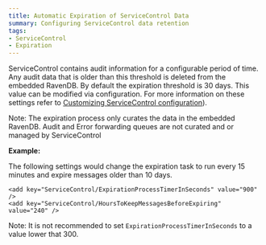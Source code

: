 ```yaml
---
title: Automatic Expiration of ServiceControl Data
summary: Configuring ServiceControl data retention
tags:
- ServiceControl
- Expiration
---
```


ServiceControl contains audit information for a configurable period of time. Any audit data that is older than this threshold is deleted from the embedded RavenDB. By default the expiration threshold is 30 days. This value can be modified via configuration. For more information on these settings refer to [Customizing ServiceControl configuration](creating-config-file.md)).

Note: The expiration process only curates the data in the embedded RavenDB. Audit and Error forwarding queues are not curated and or managed by ServiceControl

**Example:**

The following settings would change the expiration task to run every 15 minutes and expire messages older than 10 days.

```
<add key="ServiceControl/ExpirationProcessTimerInSeconds" value="900" />
<add key="ServiceControl/HoursToKeepMessagesBeforeExpiring" value="240" />
```

Note: It is not recommended to set `ExpirationProcessTimerInSeconds` to a value lower that 300.

